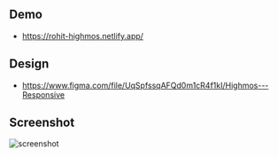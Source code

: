 ## Demo
- https://rohit-highmos.netlify.app/

## Design
- https://www.figma.com/file/UqSpfssqAFQd0m1cR4f1kI/Highmos---Responsive

## Screenshot

![screenshot](images/highmos.png)
